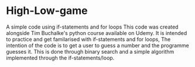 # High-Low-game
A simple code using if-statements and for loops
This code was created alongside Tim Buchalke's python course available on Udemy.
It is intended to practice and get familarised with if-statements and for loops, 
The intention of the code is to get a user to guess a number and the programme guesses it. 
This is done through binary search and a simple algorithm implemented through the if-statements/loop.
